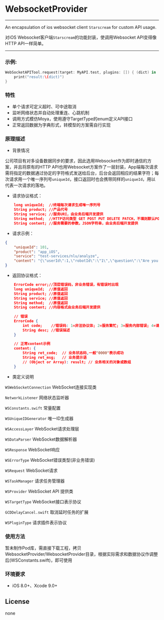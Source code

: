 
# WebsocketProvider

-------------

An encapsulation of ios websocket client `Starscream` for custom API usage. 

对iOS Websocket客户端`Starscream`的功能封装，使调用Websocket API变得像HTTP API一样简单。

-------------



### 示例:  
```swift
WebSocketAPITool.request(target: MyAPI.test, plugins: []) { (dict) in
    print("result:\(dict)")
}
```

### 特性
- 单个请求可定义超时、可中途取消
- 监听网络状态并自动处理重连、心跳机制
- 调用方式模仿Moya，使用遵守TargetType的enum定义API接口
- 正常返回数据为字典形式，转模型的方案需自行实现

### 原理描述

- 背景情况
 
公司项目有对多设备数据同步的要求，因此选用Websocket作为即时通信的方案，并且将原有的HTTP API也用Websocket方案作了一层封装，App端每次请求需将指定的数据通过协定的字符格式发送给后台，后台会返回相应的结果字符；每次请求用一个唯一序列号`uniqueId`，接口返回时也会携带同样的`uniqueId`，用以代表一次请求的落地。

- 请求协议格式：

```json
    long uniqueId;  //终端每次请求生成唯一序列号
    String product; //产品代号
    String service; //服务URI，由业务后端开发提供
    String method;  //HTTP访问类型 GET POST PUT DELETE PATCH，不填则默认POST
    String content; //服务需要的参数，JSON字符串，由业务后端开发提供
```

- 请求示例：

```json
{
    "uniqueId": 101,
    "product": "app_iOS",
    "service": "test-services/nlu/analyze",
    "content": "{\"userId\":1,\"robotId\":\"1\",\"question\":\"Are you OK?\"}"
}
```

- 返回协议格式：

```json
    ErrorCode error;//顶层错误码，非业务错误，有错误时出现
    long uniqueId;  //原值返回
    String product; //原值返回
    String service; //原值返回
    String method;  //原值返回
    String content; //内容格式由业务后端开发提供
    
    // 错误
    ErrorCode {
        int code;    //错误码: 1=非法协议体; 2=服务繁忙; 3=服务内部错误; 4=请先登录; ...
        String desc; //错误描述
    }
    
    // 正常content示例
    content: {
        String ret_code;  // 业务状态码,一般"0000"表示成功
        String ret_msg;   // 业务提示语
        // (Object or Array): result; // 业务相关的对象或数组
    }
```

- 类定义说明

`WSWebSocketConnection` WebSocket连接实现类

`NetworkListener` 网络状态监听器

`WSConstants.swift` 常量配置

`WSUniqueIDGenerator` 唯一ID生成器

`WSAccessLayer` WebSocket请求处理层

`WSDataParser` WebSocket数据解析器

`WSResponse` WebSocket响应

`WSErrorType` WebSocket错误类型(非业务错误)

`WSRequest` WebSocket请求

`WSTaskManager` 请求任务管理器

`WSProvider` WebSocket API 提供类

`WSTargetType` WebSocket接口表示协议

`GCDDelayCancel.swift` 取消延时任务的扩展

`WSPluginType` 请求插件表示协议


### 使用方法
暂未制作Pod库，需直接下载工程，拷贝WebsocketProvider/WebsocketProvider目录，根据实际需求和数据协议作调整后(WSConstants.swift)，即可使用

### 环境要求
- iOS 8.0+、Xcode 9.0+

## License
none

